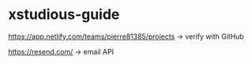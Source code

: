 # xstudious-guide

https://app.netlify.com/teams/pierre81385/projects -> verify with GitHub

https://resend.com/ -> email API
